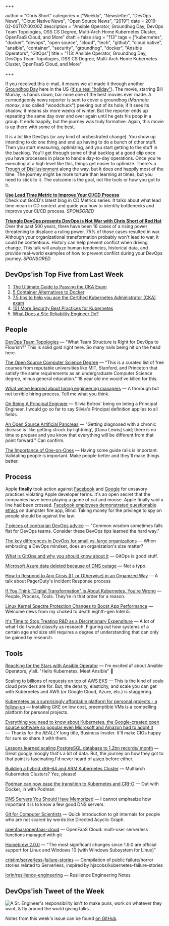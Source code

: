 +++

author = "Chris Short"
categories = ["Weekly", "Newsletter", "DevOps News", "Cloud Native News", "Open Source News", "2019"]
date = 2019-02-03T07:00:00Z
description = "Ansible Operator, Groundhog Day, DevOps Team Topologies, OSS CS Degree, Multi-Arch Home Kubernetes Cluster, OpenFaaS Cloud, and More"
draft = false
slug = "113"
tags = ["kubernetes", "docker", "devops", "open source", "cloud", "tech", "github", "cloud native", "ansible", "container", "security", "groundhog", "docker", "Ansible Operators", "GitOps"]
title = "113: Ansible Operator, Groundhog Day, DevOps Team Topologies, OSS CS Degree, Multi-Arch Home Kubernetes Cluster, OpenFaaS Cloud, and More"

+++

If you received this e-mail, it means we all made it through another [Groundhog Day](https://www.imdb.com/title/tt0107048/) here in the US ([it's a real "holiday"](https://en.wikipedia.org/wiki/Groundhog_Day)). The movie, starring Bill Murray, is hands down, bar none one of the best movies ever made. A curmudgeonly news reporter is sent to cover a groundhog (*Marmota monax*, also called "woodchuck") peeking out of its hole; if it sees its shadow, it means six more weeks of winter. But the reporter ends up repeating the same day over and over again until he gets his poop in a group. It ends happily, but the journey was truly formative. Again, this movie is up there with some of the best.

It is a lot like DevOps (or any kind of orchestrated change). You show up intending to do one thing and end up having to do a bunch of other stuff. Then you start measuring, optimizing, and you start getting to the stuff in the backlog. You'll get through some of that backlog at a good clip once you have processes in place to handle day-to-day operations. Once you're executing at a high level like this, things get easier to optimize. There's a [Trough of Disillusionment](https://www.gartner.com/en/research/methodologies/gartner-hype-cycle) along the way, but it does end happily most of the time. The journey might be more torture than learning at times, but you need to stick to it. The outcome is the goal, not the tools or how you got to it.

[**Use Lead Time Metric to Improve Your CI/CD Process**](https://www.gocd.org/2019/01/14/cd-metrics-deployment-lead-time/)  
Check out GoCD's latest blog in CD Metrics series. It talks about what lead time mean in CD context and guide you how to identify bottlenecks and improve your CI/CD process. *SPONSORED*

[**Triangle DevOps presents DevOps is Not War with Chris Short of Red Hat**](https://www.meetup.com/triangle-devops/events/257189603/)  
Over the past 500 years, there have been 16 cases of a rising power threatening to displace a ruling power. 75% of those cases resulted in war. Although your organizational transformation probably won't lead to war, it could be contentious. History can help prevent conflict when driving change. This talk will analyze human tendencies, historical data, and provide real-world examples of how to prevent conflict during your DevOps journey. *SPONSORED*


## DevOps'ish Top Five from Last Week

1. [The Ultimate Guide to Passing the CKA Exam](https://medium.com/@ContinoHQ/the-ultimate-guide-to-passing-the-cka-exam-1ee8c0fd44cd)
2. [5 Container Alternatives to Docker](https://containerjournal.com/2019/01/22/5-container-alternatives-to-docker/)
3. [7.5 tips to help you ace the Certified Kubernetes Administrator (CKA) exam](https://kubedex.com/7-5-tips-to-help-you-ace-the-certified-kubernetes-administrator-cka-exam/)
4. [101 More Security Best Practices for Kubernetes](https://rancher.com/blog/2019/2019-01-17-101-more-kubernetes-security-best-practices/)
5. [What Does a Site Reliability Engineer Do?](https://blog.scalyr.com/2019/01/site-reliability-engineer/)

## People

[DevOps Team Topologies](https://web.devopstopologies.com/) — "What Team Structure is Right for DevOps to Flourish?" This is solid gold right here. So many nails being hit on the head here.

[The Open Source Computer Science Degree](https://github.com/ForrestKnight/open-source-cs) — "This is a curated list of free courses from reputable universities like MIT, Stanford, and Princeton that satisfy the same requirements as an undergraduate Computer Science degree, minus general education." 18 year old me would've killed for this.

[What we've learned about hiring engineering managers](https://circleci.com/blog/what-we-ve-learned-about-hiring-engineering-managers/) — A thorough but not terrible hiring process. Tell me what you think.

[On Being A Principal Engineer](https://blog.dbsmasher.com/2019/01/28/on-being-a-principal-engineer.html) — Silvia Botros' being on being a Principal Engineer. I would go so far to say Silvia's Principal definition applies to all fields.

[An Open Source Artificial Pancreas](https://lwn.net/SubscriberLink/777587/1427d9a6bda5d719/) — "Getting diagnosed with a chronic disease is 'like getting struck by lightning', [Dana Lewis] said; there is no time to prepare and you know that everything will be different from that point forward." Can confirm.

[The Importance of One-on-Ones](https://css-tricks.com/the-importance-of-one-on-ones/) — Having some guide rails is important. Validating people is important. Make people better and they'll make things better.

## Process

Apple **finally** took action against [Facebook](https://www.businessinsider.com/facebook-employees-angry-after-apple-blocks-its-internal-ios-apps-2019-1) and [Google](https://techcrunch.com/2019/01/30/googles-also-peddling-a-data-collector-through-apples-back-door/) for unsavory practices violating Apple developer terms. It's an open secret that the companies have been playing a game of cat and mouse. Apple finally said a line had been crossed. [Facebook employees demonstrated questionable ethics](https://mashable.com/article/facebook-employees-react-teen-spying-app-blind/#39AyeNZztaq9) on dumpster fire app, Blind. Taking money for the privilege to spy on people should be against the law.

[7 pieces of contrarian DevOps advice](https://enterprisersproject.com/article/2019/1/devops-advice-7-contrarian-pieces) — "Common wisdom sometimes falls flat for DevOps teams. Consider these DevOps tips learned the hard way."

[The key differences in DevOps for small vs. large organizations](https://opensource.com/article/19/1/devops-small-medium-large-organizations) — When embracing a DevOps mindset, does an organization's size matter?

[What is GitOps and why you should know about it](https://venturebeat.com/2019/02/02/what-is-gitops-and-why-you-should-know-about-it/) — GitOps is good stuff.

[Microsoft Azure data deleted because of DNS outage](https://nakedsecurity.sophos.com/2019/02/01/dns-outage-turns-tables-on-azure-database-users/) — Not a typo.

[How to Respond to Any Crisis (IT or Otherwise) in an Organized Way](https://thenewstack.io/how-to-respond-to-any-crisis-it-or-otherwise-in-an-organized-way/) — A talk about PagerDuty's Incident Response process

[If You Think "Digital Transformation" is About Kubernetes, You're Wrong](https://content.pivotal.io/pivotal-blog/digital-transformation-kubernetes) — People, Process, Tools. They're in that order for a reason.

[Linux Kernel Spectre Protection Changes to Boost App Performance](https://www.bleepingcomputer.com/news/linux/linux-kernel-spectre-protection-changes-to-boost-app-performance/) — Welcome news from my choked to death eighth-gen Intel i5.

[It's Time to Stop Treating R&D as a Discretionary Expenditure](https://hbr.org/2019/01/its-time-to-stop-treating-rd-as-a-discretionary-expenditure) — A lot of what I do I would classify as research. Figuring out how systems of a certain age and size still requires a degree of understanding that can only be gained by research.

## Tools

[Reaching for the Stars with Ansible Operator](https://blog.openshift.com/reaching-for-the-stars-with-ansible-operator/) — I'm excited af about Ansible Operators, y'all. "Hello Kubernetes, Meet Ansible" 👀

[Scaling to billions of requests on top of AWS EKS](https://medium.com/followanalytics/scaling-to-billions-of-requests-on-top-of-aws-eks-e692ec09e162) — This is the kind of scale cloud providers are for. But, the density, elasticity, and scale you can get with Kubernetes and AWS (or Google Cloud, Azure, etc.) is staggering.

[Kubernetes as a surprisingly affordable platform for personal projects - a follow-up](https://blog.florentdelannoy.com/blog/2019/kubernetes-surprisingly-affordable-platform-followup/) — Installing GKE on low cost, preemptible VMs is a compelling platform for personal projects.

[Everything you need to know about Kubernetes, the Google-created open source software so popular even Microsoft and Amazon had to adopt it](https://www.businessinsider.com/what-is-kubernetes-google-cloud-2019-1) — Thanks for the *REALLY* long title, Business Insider. It'll make CIOs happy for sure so share it with them.

[Lessons learned scaling PostgreSQL database to 1.2bn records/ month](https://medium.com/@gajus/lessons-learned-scaling-postgresql-database-to-1-2bn-records-month-edc5449b3067) — Great googly moogly that's a lot of data. But, the journey on how they got to that point is fascinating.I'd never heard of [aiven](https://aiven.io/) before either.

[Building a hybrid x86–64 and ARM Kubernetes Cluster](https://medium.com/@carlosedp/building-a-hybrid-x86-64-and-arm-kubernetes-cluster-e7f94ff6e51d) — Multiarch Kubernetes Clusters? Yes, please!

[Podman can now ease the transition to Kubernetes and CRI-O](https://developers.redhat.com/blog/2019/01/29/podman-kubernetes-yaml/) — Out with Docker, in with Podman

[DNS Servers You Should Have Memorized](https://danielmiessler.com/blog/dns-servers-you-should-have-memorized/) — I cannot emphasize how important it is to know a few good DNS servers.

[Git for Computer Scientists](http://eagain.net/articles/git-for-computer-scientists/) — Quick introduction to git internals for people who are not scared by words like Directed Acyclic Graph.

[openfaas/openfaas-cloud](https://github.com/openfaas/openfaas-cloud) — OpenFaaS Cloud: multi-user serverless functions managed with git

[Homebrew 2.0.0](https://brew.sh/2019/02/02/homebrew-2.0.0/) — "The most significant changes since 1.9.0 are official support for Linux and Windows 10 (with Windows Subsystem for Linux)"

[cristim/serverless-failure-stories](https://github.com/cristim/serverless-failure-stories) — Compilation of public failure/horror stories related to Serverless, inspired by hjacobs/kubernetes-failure-stories

[lorin/resilience-engineering](https://github.com/lorin/resilience-engineering) — Resilience Engineering Notes

## DevOps'ish Tweet of the Week

![A Sr. Engineer's responsibility isn't to make puns, work on whatever they want, & fly around the world giving talks....](https://shortcdn.com/devopsish/113-tweet-of-the-week.png)

Notes from this week's issue can be found [on GitHub](https://github.com/chris-short/devopsish.com).
